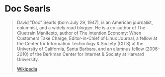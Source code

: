 # Doc Searls

> David "Doc" Searls (born July 29, 1947), is an American journalist, columnist, and a widely read blogger. He is a co-author of The Cluetrain Manifesto, author of The Intention Economy: When Customers Take Charge, Editor-in-Chief of Linux Journal, a fellow at the Center for Information Technology & Society (CITS) at the University of California, Santa Barbara, and an alumnus fellow (2006–2010) of the Berkman Center for Internet & Society at Harvard University.
>
> [Wikipedia](https://en.wikipedia.org/wiki/Doc%20Searls)